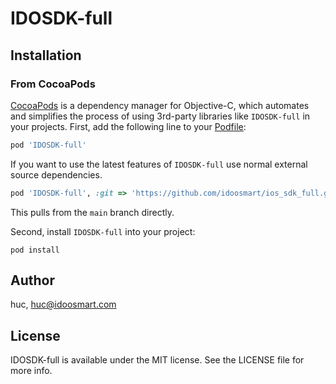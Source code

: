 # IDOSDK-full



## Installation



### From CocoaPods

[CocoaPods](http://cocoapods.org/) is a dependency manager for Objective-C, which automates and simplifies the process of using 3rd-party libraries like `IDOSDK-full` in your projects. First, add the following line to your [Podfile](http://guides.cocoapods.org/using/using-cocoapods.html):

```ruby
pod 'IDOSDK-full'
```

If you want to use the latest features of `IDOSDK-full` use normal external source dependencies.

```ruby
pod 'IDOSDK-full', :git => 'https://github.com/idoosmart/ios_sdk_full.git'
```

This pulls from the `main` branch directly.

Second, install `IDOSDK-full` into your project:

```shell
pod install
```



## Author

huc, huc@idoosmart.com



## License

IDOSDK-full is available under the MIT license. See the LICENSE file for more info.

